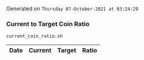 Generated on `Thursday 07-October-2021 at 03:24:29`

### Current to Target Coin Ratio
`current_coin_ratio.sh`

Date|Current|Target|Ratio
---|---|---|---
